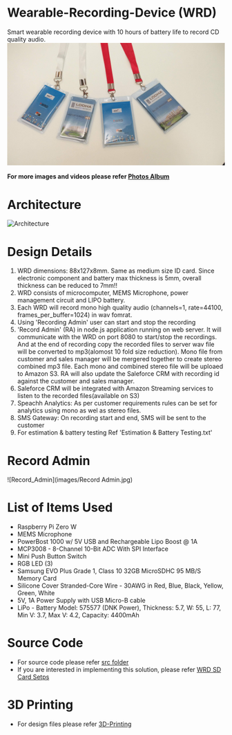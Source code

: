 # Wearable-Recording-Device (WRD)
Smart wearable recording device with 10 hours of battery life to record CD quality audio.
![WRD_Header](images/WRD_Header.jpg)

**For more images and videos please refer [Photos Album](https://photos.app.goo.gl/RuVcYvWjzzzGMZDB6)**

# Architecture
![Architecture](images/Architecture.png)

# Design Details
1. WRD dimensions: 88x127x8mm. Same as medium size ID card. Since electronic component and battery max thickness is 5mm, overall thickness can be reduced to 7mm!!
2. WRD consists of microcomputer, MEMS Microphone, power management circuit and LIPO battery.
3. Each WRD will record mono high quality audio (channels=1, rate=44100, frames_per_buffer=1024) in wav fomrat.
4. Using 'Recording Admin' user can start and stop the recording
5. 'Record Admin' (RA) in node.js application running on web server. It will communicate with the WRD on port 8080 to start/stop the recordings. And at the end of recording copy the recorded files to server wav file will be converted to mp3(alomost 10 fold size reduction). Mono file from customer and sales manager will be mergered together to create stereo combined mp3 file. Each mono and combined stereo file will be uploaed to Amazon S3.  RA will also update the Saleforce CRM with recording id against the customer and sales manager.
6. Saleforce CRM will be integrated with Amazon Streaming services to listen to the recorded files(available on S3)
7. Speachh Analytics: As per customer requirements rules can be set for analytics using mono as wel as stereo files.
8. SMS Gateway: On recording start and end, SMS will be sent to the customer 
9. For estimation & battery testing Ref 'Estimation & Battery Testing.txt'

# Record Admin
![Record_Admin](images/Record Admin.jpg)

# List of Items Used

- Raspberry Pi Zero W 
- MEMS Microphone
- PowerBost 1000 w/ 5V USB and Rechargeable Lipo Boost @ 1A
- MCP3008 - 8-Channel 10-Bit ADC With SPI Interface
- Mini Push Button Switch 
- RGB LED (3)
- Samsung EVO Plus Grade 1, Class 10 32GB MicroSDHC 95 MB/S Memory Card
- Silicone Cover Stranded-Core Wire - 30AWG in Red, Blue, Black, Yellow, Green, White
- 5V, 1A Power Supply with USB Micro-B cable
- LiPo - Battery Model: 575577 (DNK Power), Thickness: 5.7, W: 55, L: 77, Min V: 3.7, Max V: 4.2, Capacity: 4400mAh

# Source Code
* For source code please refer [src folder](src)
* If you are interested in implementing this solution, please refer [WRD SD Card Setps](https://github.com/satishgunjal/Wearable-Recording-Device/blob/master/WRD%20SD%20Card%20Setps.md)

# 3D Printing
* For design files please refer [3D-Printing](3D-Printing)



